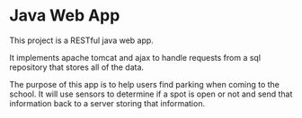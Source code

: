 # Java Web App

This project is a RESTful java web app.

It implements apache tomcat and ajax to handle requests from a 
sql repository that stores all of the data.

The purpose of this app is to help users find parking when coming to 
the school.  It will use sensors to determine if a spot is open or not 
and send that information back to a server storing that information.